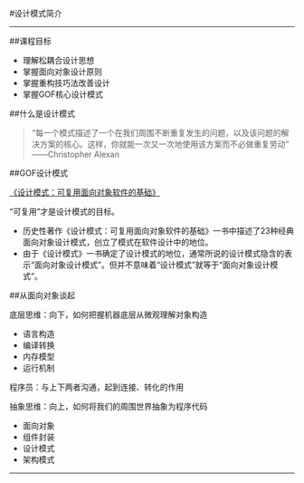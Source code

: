 #设计模式简介

------

##课程目标

- 理解松耦合设计思想  
- 掌握面向对象设计原则  
- 掌握重构技巧法改善设计  
- 掌握GOF核心设计模式  

##什么是设计模式

> “每一个模式描述了一个在我们周围不断重复发生的问题，以及该问题的解决方案的核心。这样，你就能一次又一次地使用该方案而不必做重复劳动”
		——Christopher Alexan

##GOF设计模式

[《设计模式：可复用面向对象软件的基础》](http://book.douban.com/subject/1099305/)

“可复用”才是设计模式的目标。

- 历史性著作《设计模式：可复用面向对象软件的基础》一书中描述了23种经典面向对象设计模式，创立了模式在软件设计中的地位。  
- 由于《设计模式》一书确定了设计模式的地位，通常所说的设计模式隐含的表示“面向对象设计模式”。但并不意味着“设计模式”就等于“面向对象设计模式”。

##从面向对象谈起

底层思维：向下，如何把握机器底层从微观理解对象构造  
- 语言构造  
- 编译转换  
- 内存模型  
- 运行机制  

程序员：与上下两者沟通，起到连接、转化的作用  

抽象思维：向上，如何将我们的周围世界抽象为程序代码  
- 面向对象  
- 组件封装  
- 设计模式  
- 架构模式  


------